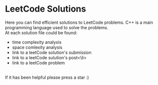 # LeetCode Solutions
Here you can find efficient solutions to LeetCode problems. C++ is a main programming language used to solve the problems.<br>
At each solution file could be found:
<ul>
  <li>time complexity analysis</li>
  <li>space comlexity analysis</li>
  <li>link to a leetCode solution's submission</li>
  <li>link to a leetCode sulution's post<\li>
  <li>link to a leetCode problem</li>
</ul>
<br>
If it has been helpful please press a star :)
